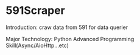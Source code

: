 # 591Scraper
  Introduction:
	  craw data from 591 for data querier

  Major Technology:
	  Python Advanced Programming Skill(Async/AioHttp...etc)

